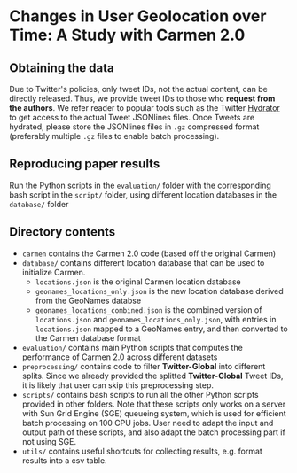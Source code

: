 # Changes in User Geolocation over Time: A Study with Carmen 2.0

## Obtaining the data

Due to Twitter's policies, only tweet IDs, not the actual content, can be directly released. 
Thus, we provide tweet IDs to those who **request from the authors**. 
We refer reader to popular tools such as the Twitter [Hydrator](https://github.com/DocNow/hydrator) to get access to the actual Tweet JSONlines files. 
Once Tweets are hydrated, please store the JSONlines files in `.gz` compressed format (preferably multiple `.gz` files to enable batch processing).

## Reproducing paper results
Run the Python scripts in the `evaluation/` folder with the corresponding bash script in the `script/` folder, using different location databases in the `database/` folder

## Directory contents
- `carmen` contains the Carmen 2.0 code (based off the original Carmen)
- `database/` contains different location database that can be used to initialize Carmen.
    - `locations.json` is the original Carmen location database
    - `geonames_locations_only.json` is the new location database derived from the GeoNames databse
    - `geonames_locations_combined.json` is the combined version of `locations.json` and `geonames_locations_only.json`, with entries in `locations.json` mapped to a GeoNames entry, and then converted to the Carmen database format
- `evaluation/` contains main Python scripts that computes the performance of Carmen 2.0 across different datasets
- `preprocessing/` contains code to filter **Twitter-Global** into different splits. Since we already provided the splitted **Twitter-Global** Tweet IDs, it is likely that user can skip this preprocessing step.
- `scripts/` contains bash scripts to run all the other Python scripts provided in other folders. Note that these scripts only works on a server with Sun Grid Engine (SGE) queueing system, which is used for efficient batch processing on 100 CPU jobs. User need to adapt the input and output path of these scripts, and also adapt the batch processing part if not using SGE.
- `utils/` contains useful shortcuts for collecting results, e.g. format results into a csv table.
